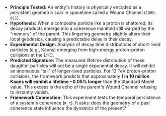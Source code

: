 *   **Principle Tested:** An entity's history is physically encoded as a persistent geometric scar in spacetime called a Wound Channel (`CORE-011`).
*   **Hypothesis:** When a composite particle like a proton is shattered, its decay products emerge into a coherence manifold still warped by the "memory" of the parent. This lingering geometry slightly alters their local geodesics, causing a predictable delay in their decay.
*   **Experimental Design:** Analysis of decay time distributions of short-lived particles (e.g., Kaons) emerging from high-energy proton-proton collisions at the LHC.
*   **Predicted Signature:** The measured lifetime distribution of these daughter particles will not be a single exponential decay. It will exhibit an anomalous "tail" of longer-lived particles. For 13 TeV proton-proton collisions, the framework predicts that approximately **1 in 10 million Kaons will exhibit a lifetime ~0.05% longer** than the Standard Model value. This excess is the echo of the parent's Wound Channel refusing to instantly vanish.
*   **Framework Connection:** This experiment tests the temporal persistence of a system's coherence (`K_τ`). It asks: does the geometry of a past coherence state influence the dynamics of the present?